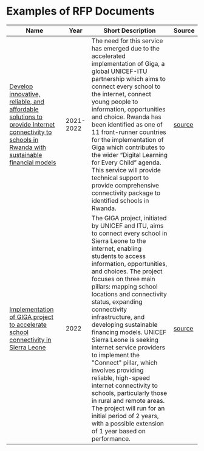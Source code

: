 # Examples of RFP Documents

| Name                          | Year | Short Description                                                                 | Source |
|-------------------------------|------|-----------------------------------------------------------------------------------|--------|
| [Develop innovative, reliable, and affordable solutions to provide Internet connectivity to schools in Rwanda with sustainable financial models](https://github.com/AI-Unisphere/Internal/blob/main/research/RFP-documents/2021-ToR-Giga%20Pilot-Schools-Connectivity.pdf)   | 2021-2022 | The need for this service has emerged due to the accelerated implementation of Giga, a global UNICEF-ITU partnership which aims to connect every school to the internet, connect young people to information, opportunities and choice. Rwanda has been identified as one of 11 front-runner countries for the implementation of Giga which contributes to the wider “Digital Learning for Every Child” agenda. This service will provide technical support to provide comprehensive connectivity package to identified schools in Rwanda.| [source](https://www.unicef.org/rwanda/media/2941/file)
| [Implementation of GIGA project to accelerate school connectivity in Sierra Leone](tbd)   | 2022 | The GIGA project, initiated by UNICEF and ITU, aims to connect every school in Sierra Leone to the internet, enabling students to access information, opportunities, and choices. The project focuses on three main pillars: mapping school locations and connectivity status, expanding connectivity infrastructure, and developing sustainable financing models. UNICEF Sierra Leone is seeking internet service providers to implement the "Connect" pillar, which involves providing reliable, high-speed internet connectivity to schools, particularly those in rural and remote areas. The project will run for an initial period of 2 years, with a possible extension of 1 year based on performance.            | [source](https://www.ungm.org/Public/Notice/170973)|
